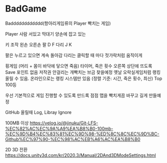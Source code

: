 # BadGame
Badddddddddddd(항아리게임류의 Player 빡치는 게임)

Player
사람 서있고 막대기 양손에 잡고 있는

키 조작
      왼손 오른손
팔     D     F
다리   J     K

팔은 누르고 있으면 계속 돌아감
다리는 클릭할 때 마다 젓가락처럼 움직이게

횡게임 (머리 + 몸이 바닥에 닿으면 죽음)
타이머, 죽은 횟수 오른쪽 상단에 뜨도록
Save 포인트 없음
저작권 안걸리는 개빡치는 브금 찾을예정
옛날 오락실게임처럼 랭킹 올릴 수 있음.
온라인으로는 랭킹 시스템만 있음 (정렬 기준: 시간, 죽은 횟수, 최신) Top 100등

우선 기본적으로 게임 진행할 수 있도록 만드록 점점 맵을 빡치게끔 바꾸고 길게 만들예정

GitHub 올릴때 Log, Libray Ignore

100MB 이상
https://velog.io/@jinuku/Git-LFS-%EC%82%AC%EC%9A%A9%EA%B8%B0-100mb-%EC%9D%B4%EC%83%81%EC%9D%98-%ED%8C%8C%EC%9D%BC-Github%EC%97%90-%EC%98%AC%EB%A6%AC%EA%B8%B0

2D 3D 전환
https://docs.unity3d.com/kr/2020.3/Manual/2DAnd3DModeSettings.html
